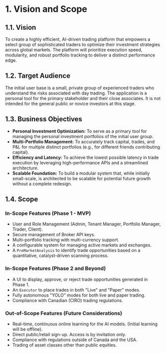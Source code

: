 
# 1. Vision and Scope

## 1.1. Vision

To create a highly efficient, AI-driven trading platform that empowers a select group of sophisticated traders to optimize their investment strategies across global markets. The platform will prioritize execution speed, modularity, and robust portfolio tracking to deliver a distinct performance edge.

## 1.2. Target Audience

The initial user base is a small, private group of experienced traders who understand the risks associated with day trading. The application is a personal tool for the primary stakeholder and their close associates. It is not intended for the general public or novice investors at this stage.

## 1.3. Business Objectives

* **Personal Investment Optimization:** To serve as a primary tool for managing the personal investment portfolios of the initial user group.
* **Multi-Portfolio Management:** To accurately track capital, trades, and P&L for multiple distinct portfolios (e.g., for different friends contributing capital).
* **Efficiency and Latency:** To achieve the lowest possible latency in trade execution by leveraging high-performance APIs and a streamlined architecture.
* **Scalable Foundation:** To build a modular system that, while initially small-scale, is architected to be scalable for potential future growth without a complete redesign.

## 1.4. Scope

### In-Scope Features (Phase 1 - MVP)

* User and Role Management (Admin, Tenant Manager, Portfolio Manager, Trader, Client).
* Secure management of Broker API keys.
* Multi-portfolio tracking with multi-currency support.
* A configurable system for managing active markets and exchanges.
* A `PreMarketAnalysis` to identify trade opportunities based on a quantitative, catalyst-driven scanning process.

### In-Scope Features (Phase 2 and Beyond)

* A UI to display, approve, or reject trade opportunities generated in Phase 1.
* An `Executor` to place trades in both "Live" and "Paper" modes.
* Fully autonomous "YOLO" modes for both live and paper trading.
* Compliance with Canadian (CIRO) trading regulations.

### Out-of-Scope Features (Future Considerations)

* Real-time, continuous online learning for the AI models. (Initial learning will be offline).
* Direct public/retail sign-up. Access is by invitation only.
* Compliance with regulations outside of Canada and the USA.
* Trading of asset classes other than public equities.

